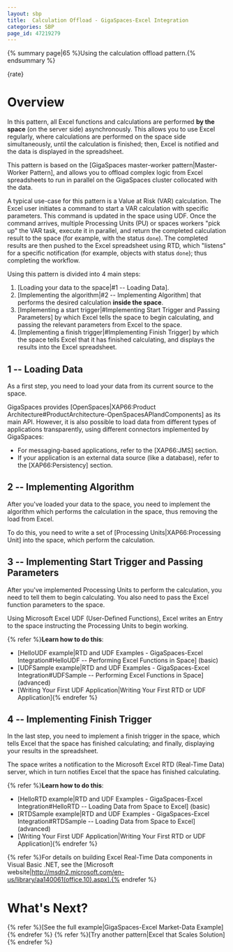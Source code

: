 ```yaml
---
layout: sbp
title:  Calculation Offload - GigaSpaces-Excel Integration
categories: SBP
page_id: 47219279
---
```


{% summary page|65 %}Using the calculation offload pattern.{% endsummary %}

{rate}

# Overview

In this pattern, all Excel functions and calculations are performed **by the space** (on the server side) asynchronously. This allows you to use Excel regularly, where calculations are performed on the space side simultaneously, until the calculation is finished; then, Excel is notified and the data is displayed in the spreadsheet.

This pattern is based on the [GigaSpaces master-worker pattern|Master-Worker Pattern], and allows you to offload complex logic from Excel spreadsheets to run in parallel on the GigaSpaces cluster collocated with the data.

A typical use-case for this pattern is a Value at Risk (VAR) calculation. The Excel user initiates a command to start a VAR calculation with specific parameters. This command is updated in the space using UDF. Once the command arrives, multiple Processing Units (PU) or spaces workers "pick up" the VAR task, execute it in parallel, and return the completed calculation result to the space (for example, with the status `done`). The completed results are then pushed to the Excel spreadsheet using RTD, which "listens" for a specific notification (for example, objects with status `done`); thus completing the workflow.

Using this pattern is divided into 4 main steps:
1. [Loading your data to the space|#1 -- Loading Data].
2. [Implementing the algorithm|#2 -- Implementing Algorithm] that performs the desired calculation **inside the space**.
3. [Implementing a start trigger|#Implementing Start Trigger and Passing Parameters] by which Excel tells the space to begin calculating, and passing the relevant parameters from Excel to the space.
4. [Implementing a finish trigger|#Implementing Finish Trigger] by which the space tells Excel that it has finished calculating, and displays the results into the Excel spreadsheet.

## 1 -- Loading Data

As a first step, you need to load your data from its current source to the space.

GigaSpaces provides [OpenSpaces|XAP66:Product Architecture#ProductArchitecture-OpenSpacesAPIandComponents] as its main API. However, it is also possible to load data from different types of applications transparently, using different connectors implemented by GigaSpaces:
- For messaging-based applications, refer to the [XAP66:JMS] section.
- If your application is an external data source (like a database), refer to the [XAP66:Persistency] section.

## 2 -- Implementing Algorithm

After you've loaded your data to the space, you need to implement the algorithm which performs the calculation in the space, thus removing the load from Excel.

To do this, you need to write a set of [Processing Units|XAP66:Processing Unit] into the space, which perform the calculation.

## 3 -- Implementing Start Trigger and Passing Parameters

After you've implemented Processing Units to perform the calculation, you need to tell them to begin calculating. You also need to pass the Excel function parameters to the space.

Using Microsoft Excel UDF (User-Defined Functions), Excel writes an Entry to the space instructing the Processing Units to begin working.

{% refer %}**Learn how to do this**:
- [HelloUDF example|RTD and UDF Examples - GigaSpaces-Excel Integration#HelloUDF -- Performing Excel Functions in Space] (basic)
- [UDFSample example|RTD and UDF Examples - GigaSpaces-Excel Integration#UDFSample -- Performing Excel Functions in Space] (advanced)
- [Writing Your First UDF Application|Writing Your First RTD or UDF Application]{% endrefer %}

## 4 -- Implementing Finish Trigger

In the last step, you need to implement a finish trigger in the space, which tells Excel that the space has finished calculating; and finally, displaying your results in the spreadsheet.

The space writes a notification to the Microsoft Excel RTD (Real-Time Data) server, which in turn notifies Excel that the space has finished calculating.

{% refer %}**Learn how to do this**:
- [HelloRTD example|RTD and UDF Examples - GigaSpaces-Excel Integration#HelloRTD -- Loading Data from Space to Excel] (basic)
- [RTDSample example|RTD and UDF Examples - GigaSpaces-Excel Integration#RTDSample -- Loading Data from Space to Excel] (advanced)
- [Writing Your First UDF Application|Writing Your First RTD or UDF Application]{% endrefer %}

{% refer %}For details on building Excel Real-Time Data components in Visual Basic .NET, see the [Microsoft website|http://msdn2.microsoft.com/en-us/library/aa140061(office.10).aspx].{% endrefer %}

# What's Next?

{% refer %}[See the full example|GigaSpaces-Excel Market-Data Example]{% endrefer %}
{% refer %}[Try another pattern|Excel that Scales Solution]{% endrefer %}